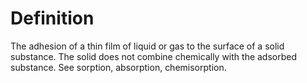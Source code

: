 # Definition

The adhesion of a thin film of liquid or gas to the surface of a solid
substance. The solid does not combine chemically with the adsorbed
substance. See sorption, absorption, chemisorption.
